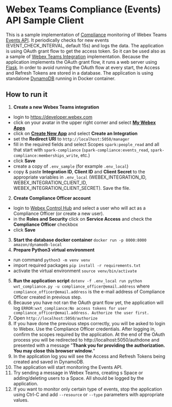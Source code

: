 # Webex Teams Compliance (Events) API Sample Client

This is a sample implementation of [Compliance](https://developer.webex.com/docs/api/guides/compliance) monitoring of Webex Teams [Events API](https://developer.webex.com/docs/api/v1/events). It periodically checks for new events (EVENT_CHECK_INTERVAL, default 15s) and logs the data. The application is using OAuth grant flow to get the access token. So it can be used also as a sample of [Webex Teams Integration](https://developer.webex.com/docs/integrations) implementation. Because the application implements the OAuth grant flow, it runs a web server using [Flask](https://flask.palletsprojects.com). In order to avoid running the OAuth flow at every start, the Access and Refresh Tokens are stored in a database. The application is using standalone [DynamoDB](https://hub.docker.com/r/amazon/dynamodb-local) running in Docker container.

## How to run it
1. **Create a new Webex Teams integration**
  * login to https://developer.webex.com
  * click on your avatar in the upper right corner and select **[My Webex Apps](https://developer.webex.com/my-apps)**
  * click on **[Create New App](https://developer.webex.com/my-apps/new)** and select **Create an Integration**
  * set the **Redirect URI** to `http://localhost:5050/manager`
  * fill in the required fields and select Scopes `spark:people_read` and all that start with `spark-compliance` (`spark-compliance:events_read`, `spark-compliance:memberships_write`, etc.)
  * click **Save**
  * create a copy of `.env_sample` (for example `.env_local`)
  * copy & paste **Integration ID**, **Client ID** and **Client Secret** to the appropriate variables in `.env_local` (WEBEX_INTEGRATION_ID, WEBEX_INTEGRATION_CLIENT_ID, WEBEX_INTEGRATION_CLIENT_SECRET). Save the file.
2. **Create Compliance Officer account**
  * login to [Webex Control Hub](https://admin.webex.com) and select a user who will act as a Compliance Officer (or create a new user).
  * in the **Roles and Security** click on **Service Access** and check the **Compliance Officer** checkbox
  * click **Save**
3. **Start the database docker container** `docker run -p 8000:8000 amazon/dynamodb-local`
4. **Prepare Python3 virtual environment**
  * run command `python3 -m venv venv`
  * import required packages `pip install -r requirements.txt`
  * activate the virtual environment `source venv/bin/activate`
5. **Run the application script** `dotenv -f .env_local run python wxt_compliance.py -u compliance_officer@email.address` where `compliance_officer@email.address` is the e-mail address of Compliance Officer created in previous step.
6. Because you have not ran the OAuth grant flow yet, the application will log `ERROR:wxt_compliance:No access tokens for user compliance_officer@email.address. Authorize the user first.`
7. Open `http://localhost:5050/authorize`
8. If you have done the previous steps correctly, you will be asked to login to Webex. Use the Compliance Officer credentials. After logging in, confirm the scopes required by the application. At the end of the OAuth process you will be redirected to http://localhost:5050/authdone and presented with a message "**Thank you for providing the authorization. You may close this browser window.**"
9. In the application log you will see the Access and Refresh Tokens being created and saved in DynamoDB.
10. The application will start monitoring the Events API.
11. Try sending a message in Webex Teams, creating s Space or adding/deleting users to a Space. All should be logged by the application.
12. If you want to monitor only certain type of events, stop the application using Ctrl-C and add `--resource` or `--type` parameters with appropriate values.
